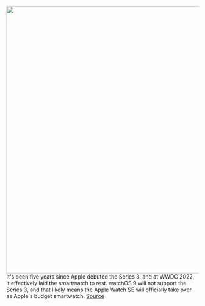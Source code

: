 <img src='https://cdn.vox-cdn.com/thumbor/RrFEdWH-COAWCfvht3LfCnqV6xs=/0x0:2040x1360/1200x800/filters:focal(857x517:1183x843)/cdn.vox-cdn.com/uploads/chorus_image/image/70949335/akrales_171113_2119_0063.0.jpg' width='700px' /><br/>
It's been five years since Apple debuted the Series 3, and at WWDC 2022, it effectively laid the smartwatch to rest. watchOS 9 will not support the Series 3, and that likely means the Apple Watch SE will officially take over as Apple's budget smartwatch.
<a href='https://www.theverge.com/2022/6/6/23156839/watchos-9-series-3-compatibility-apple-watch-wwdc-2022'> Source <a/>